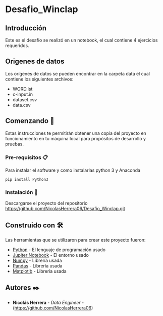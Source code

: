 # Desafio_Winclap

## Introducción

Este es el desafio se realizó en un notebook, el cual contiene 4 ejercicios requeridos. 

## Origenes de datos

Los orígenes de datos se pueden encontrar en la carpeta data el cual contiene los siguientes archivos: 

* WORD.lst
* c-input.in
* dataset.csv
* data.csv 


## Comenzando 🚀

Estas instrucciones te permitirán obtener una copia del proyecto en funcionamiento en tu máquina local para propósitos de desarrollo y pruebas.

### Pre-requisitos 📋

Para instalar el software y como instalarlas python 3 y Anaconda

```
pip install Python3
```

### Instalación 🔧

Descargarse el proyecto del repositorio https://github.com/NicolasHerrera06/Desafio_Winclap.git


## Construido con 🛠️

Las herramientas que se utilizaron para crear este  proyecto fueron:

* [Python](https://www.python.org/) - El lenguaje de programación usado
* [Jupiter Notebook](https://jupyter.org/) - El entorno usado
* [Numpy](https://numpy.org/) - Librería usada
* [Pandas](https://pandas.pydata.org/) - Librería usada
* [Matplotib](https://matplotlib.org/) - Librería usada

## Autores ✒️

* **Nicolás Herrera** - *Data Engineer* - (https://github.com/NicolasHerrera06)
